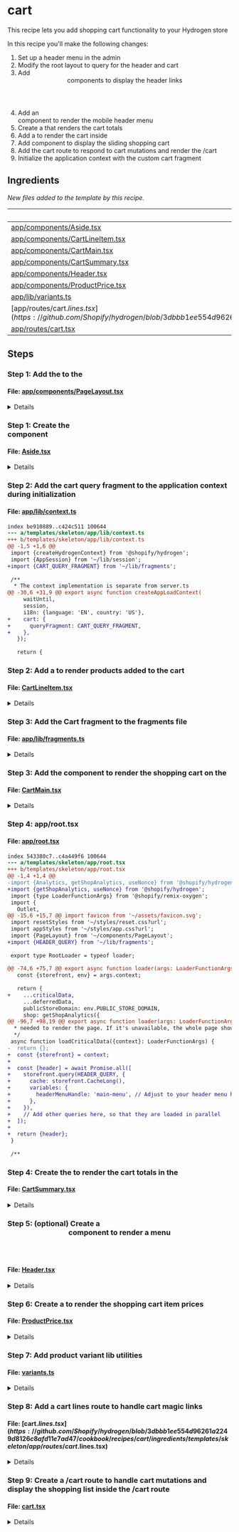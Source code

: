 # cart

This recipe lets you add shopping cart functionality to your Hydrogen store

In this recipe you'll make the following changes:

1. Set up a header menu in the admin
2. Modify the root layout to query for the header and cart
3. Add  <Header /> components to display the header links
4. Add an <Aside /> component to render the mobile header menu
5. Create a <CartSummary /> that renders the cart totals
6. Add a <CartForm /> to render the cart inside <CartAside />
7. Add <CartAside /> component to display the sliding shopping cart
8. Add the cart route to respond to cart mutations and render the /cart
9. Initialize the application context with the custom cart fragment

## Ingredients

_New files added to the template by this recipe._

| File | Description |
| --- | --- |
| [app/components/Aside.tsx](https://github.com/Shopify/hydrogen/blob/3dbbb1ee554d96261a2249d8126c8afd11e7ad47/cookbook/recipes/cart/ingredients/templates/skeleton/app/components/Aside.tsx) |  |
| [app/components/CartLineItem.tsx](https://github.com/Shopify/hydrogen/blob/3dbbb1ee554d96261a2249d8126c8afd11e7ad47/cookbook/recipes/cart/ingredients/templates/skeleton/app/components/CartLineItem.tsx) |  |
| [app/components/CartMain.tsx](https://github.com/Shopify/hydrogen/blob/3dbbb1ee554d96261a2249d8126c8afd11e7ad47/cookbook/recipes/cart/ingredients/templates/skeleton/app/components/CartMain.tsx) |  |
| [app/components/CartSummary.tsx](https://github.com/Shopify/hydrogen/blob/3dbbb1ee554d96261a2249d8126c8afd11e7ad47/cookbook/recipes/cart/ingredients/templates/skeleton/app/components/CartSummary.tsx) |  |
| [app/components/Header.tsx](https://github.com/Shopify/hydrogen/blob/3dbbb1ee554d96261a2249d8126c8afd11e7ad47/cookbook/recipes/cart/ingredients/templates/skeleton/app/components/Header.tsx) |  |
| [app/components/ProductPrice.tsx](https://github.com/Shopify/hydrogen/blob/3dbbb1ee554d96261a2249d8126c8afd11e7ad47/cookbook/recipes/cart/ingredients/templates/skeleton/app/components/ProductPrice.tsx) |  |
| [app/lib/variants.ts](https://github.com/Shopify/hydrogen/blob/3dbbb1ee554d96261a2249d8126c8afd11e7ad47/cookbook/recipes/cart/ingredients/templates/skeleton/app/lib/variants.ts) |  |
| [app/routes/cart.$lines.tsx](https://github.com/Shopify/hydrogen/blob/3dbbb1ee554d96261a2249d8126c8afd11e7ad47/cookbook/recipes/cart/ingredients/templates/skeleton/app/routes/cart.$lines.tsx) |  |
| [app/routes/cart.tsx](https://github.com/Shopify/hydrogen/blob/3dbbb1ee554d96261a2249d8126c8afd11e7ad47/cookbook/recipes/cart/ingredients/templates/skeleton/app/routes/cart.tsx) |  |

## Steps

### Step 1: Add the <CartAside /> to the <PageLayout />



#### File: [app/components/PageLayout.tsx](https://github.com/Shopify/hydrogen/blob/3dbbb1ee554d96261a2249d8126c8afd11e7ad47/templates/skeleton/app/components/PageLayout.tsx)

<details>

```diff
index 2f602b60..ce8cddb8 100644
--- a/templates/skeleton/app/components/PageLayout.tsx
+++ b/templates/skeleton/app/components/PageLayout.tsx
@@ -1,7 +1,51 @@
+import {Await} from 'react-router';
+import {Suspense} from 'react';
+import type {CartApiQueryFragment, HeaderQuery} from 'storefrontapi.generated';
+import {Aside} from '~/components/Aside';
+import {Header} from '~/components/Header';
+import {CartMain} from '~/components/CartMain';
+
 interface PageLayoutProps {
+  cart: Promise<CartApiQueryFragment | null>;
+  header: HeaderQuery;
+  isLoggedIn: Promise<boolean>;
+  publicStoreDomain: string;
   children?: React.ReactNode;
 }
 
-export function PageLayout({children = null}: PageLayoutProps) {
-  return <main>{children}</main>;
+export function PageLayout({
+  cart,
+  children = null,
+  header,
+  isLoggedIn,
+  publicStoreDomain,
+}: PageLayoutProps) {
+  return (
+    <Aside.Provider>
+      <CartAside cart={cart} />
+      {header && (
+        <Header
+          header={header}
+          cart={cart}
+          isLoggedIn={isLoggedIn}
+          publicStoreDomain={publicStoreDomain}
+        />
+      )}
+      <main>{children}</main>
+    </Aside.Provider>
+  );
+}
+
+function CartAside({cart}: {cart: PageLayoutProps['cart']}) {
+  return (
+    <Aside type="cart" heading="CART">
+      <Suspense fallback={<p>Loading cart ...</p>}>
+        <Await resolve={cart}>
+          {(cart) => {
+            return <CartMain cart={cart} layout="aside" />;
+          }}
+        </Await>
+      </Suspense>
+    </Aside>
+  );
 }
```

</details>

### Step 1: Create the <Aside /> component



#### File: [Aside.tsx](https://github.com/Shopify/hydrogen/blob/3dbbb1ee554d96261a2249d8126c8afd11e7ad47/cookbook/recipes/cart/ingredients/templates/skeleton/app/components/Aside.tsx)

<details>

```tsx
import {
  createContext,
  type ReactNode,
  useContext,
  useEffect,
  useState,
} from 'react';

type AsideType = 'search' | 'cart' | 'mobile' | 'closed';
type AsideContextValue = {
  type: AsideType;
  open: (mode: AsideType) => void;
  close: () => void;
};

/**
 * A side bar component with Overlay
 * @example
 * ```jsx
 * <Aside type="search" heading="SEARCH">
 *  <input type="search" />
 *  ...
 * </Aside>
 * ```
 */
export function Aside({
  children,
  heading,
  type,
}: {
  children?: React.ReactNode;
  type: AsideType;
  heading: React.ReactNode;
}) {
  const {type: activeType, close} = useAside();
  const expanded = type === activeType;

  useEffect(() => {
    const abortController = new AbortController();

    if (expanded) {
      document.addEventListener(
        'keydown',
        function handler(event: KeyboardEvent) {
          if (event.key === 'Escape') {
            close();
          }
        },
        {signal: abortController.signal},
      );
    }
    return () => abortController.abort();
  }, [close, expanded]);

  return (
    <div
      aria-modal
      className={`overlay ${expanded ? 'expanded' : ''}`}
      role="dialog"
    >
      <button className="close-outside" onClick={close} />
      <aside>
        <header>
          <h3>{heading}</h3>
          <button className="close reset" onClick={close} aria-label="Close">
            &times;
          </button>
        </header>
        <main>{children}</main>
      </aside>
    </div>
  );
}

const AsideContext = createContext<AsideContextValue | null>(null);

Aside.Provider = function AsideProvider({children}: {children: ReactNode}) {
  const [type, setType] = useState<AsideType>('closed');

  return (
    <AsideContext.Provider
      value={{
        type,
        open: setType,
        close: () => setType('closed'),
      }}
    >
      {children}
    </AsideContext.Provider>
  );
};

export function useAside() {
  const aside = useContext(AsideContext);
  if (!aside) {
    throw new Error('useAside must be used within an AsideProvider');
  }
  return aside;
}

```

</details>

### Step 2: Add the cart query fragment to the application context during initialization



#### File: [app/lib/context.ts](https://github.com/Shopify/hydrogen/blob/3dbbb1ee554d96261a2249d8126c8afd11e7ad47/templates/skeleton/app/lib/context.ts)

```diff
index be910889..c424c511 100644
--- a/templates/skeleton/app/lib/context.ts
+++ b/templates/skeleton/app/lib/context.ts
@@ -1,5 +1,6 @@
 import {createHydrogenContext} from '@shopify/hydrogen';
 import {AppSession} from '~/lib/session';
+import {CART_QUERY_FRAGMENT} from '~/lib/fragments';
 
 /**
  * The context implementation is separate from server.ts
@@ -30,6 +31,9 @@ export async function createAppLoadContext(
     waitUntil,
     session,
     i18n: {language: 'EN', country: 'US'},
+    cart: {
+      queryFragment: CART_QUERY_FRAGMENT,
+    },
   });
 
   return {
```

### Step 2: Add a <CartLineItem /> to render products added to the cart



#### File: [CartLineItem.tsx](https://github.com/Shopify/hydrogen/blob/3dbbb1ee554d96261a2249d8126c8afd11e7ad47/cookbook/recipes/cart/ingredients/templates/skeleton/app/components/CartLineItem.tsx)

<details>

```tsx
import type {CartLineUpdateInput} from '@shopify/hydrogen/storefront-api-types';
import type {CartLayout} from '~/components/CartMain';
import {CartForm, Image, type OptimisticCartLine} from '@shopify/hydrogen';
import {useVariantUrl} from '~/lib/variants';
import {Link} from 'react-router';
import {ProductPrice} from './ProductPrice';
import {useAside} from './Aside';
import type {CartApiQueryFragment} from 'storefrontapi.generated';

type CartLine = OptimisticCartLine<CartApiQueryFragment>;

/**
 * A single line item in the cart. It displays the product image, title, price.
 * It also provides controls to update the quantity or remove the line item.
 */
export function CartLineItem({
  layout,
  line,
}: {
  layout: CartLayout;
  line: CartLine;
}) {
  const {id, merchandise} = line;
  const {product, title, image, selectedOptions} = merchandise;
  const lineItemUrl = useVariantUrl(product.handle, selectedOptions);
  const {close} = useAside();

  return (
    <li key={id} className="cart-line">
      {image && (
        <Image
          alt={title}
          aspectRatio="1/1"
          data={image}
          height={100}
          loading="lazy"
          width={100}
        />
      )}

      <div>
        <Link
          prefetch="intent"
          to={lineItemUrl}
          onClick={() => {
            if (layout === 'aside') {
              close();
            }
          }}
        >
          <p>
            <strong>{product.title}</strong>
          </p>
        </Link>
        <ProductPrice price={line?.cost?.totalAmount} />
        <ul>
          {selectedOptions.map((option) => (
            <li key={option.name}>
              <small>
                {option.name}: {option.value}
              </small>
            </li>
          ))}
        </ul>
        <CartLineQuantity line={line} />
      </div>
    </li>
  );
}

/**
 * Provides the controls to update the quantity of a line item in the cart.
 * These controls are disabled when the line item is new, and the server
 * hasn't yet responded that it was successfully added to the cart.
 */
function CartLineQuantity({line}: {line: CartLine}) {
  if (!line || typeof line?.quantity === 'undefined') return null;
  const {id: lineId, quantity, isOptimistic} = line;
  const prevQuantity = Number(Math.max(0, quantity - 1).toFixed(0));
  const nextQuantity = Number((quantity + 1).toFixed(0));

  return (
    <div className="cart-line-quantity">
      <small>Quantity: {quantity} &nbsp;&nbsp;</small>
      <CartLineUpdateButton lines={[{id: lineId, quantity: prevQuantity}]}>
        <button
          aria-label="Decrease quantity"
          disabled={quantity <= 1 || !!isOptimistic}
          name="decrease-quantity"
          value={prevQuantity}
        >
          <span>&#8722; </span>
        </button>
      </CartLineUpdateButton>
      &nbsp;
      <CartLineUpdateButton lines={[{id: lineId, quantity: nextQuantity}]}>
        <button
          aria-label="Increase quantity"
          name="increase-quantity"
          value={nextQuantity}
          disabled={!!isOptimistic}
        >
          <span>&#43;</span>
        </button>
      </CartLineUpdateButton>
      &nbsp;
      <CartLineRemoveButton lineIds={[lineId]} disabled={!!isOptimistic} />
    </div>
  );
}

/**
 * A button that removes a line item from the cart. It is disabled
 * when the line item is new, and the server hasn't yet responded
 * that it was successfully added to the cart.
 */
function CartLineRemoveButton({
  lineIds,
  disabled,
}: {
  lineIds: string[];
  disabled: boolean;
}) {
  return (
    <CartForm
      fetcherKey={getUpdateKey(lineIds)}
      route="/cart"
      action={CartForm.ACTIONS.LinesRemove}
      inputs={{lineIds}}
    >
      <button disabled={disabled} type="submit">
        Remove
      </button>
    </CartForm>
  );
}

function CartLineUpdateButton({
  children,
  lines,
}: {
  children: React.ReactNode;
  lines: CartLineUpdateInput[];
}) {
  const lineIds = lines.map((line) => line.id);

  return (
    <CartForm
      fetcherKey={getUpdateKey(lineIds)}
      route="/cart"
      action={CartForm.ACTIONS.LinesUpdate}
      inputs={{lines}}
    >
      {children}
    </CartForm>
  );
}

/**
 * Returns a unique key for the update action. This is used to make sure actions modifying the same line
 * items are not run concurrently, but cancel each other. For example, if the user clicks "Increase quantity"
 * and "Decrease quantity" in rapid succession, the actions will cancel each other and only the last one will run.
 * @param lineIds - line ids affected by the update
 * @returns
 */
function getUpdateKey(lineIds: string[]) {
  return [CartForm.ACTIONS.LinesUpdate, ...lineIds].join('-');
}

```

</details>

### Step 3: Add the Cart fragment to the fragments file



#### File: [app/lib/fragments.ts](https://github.com/Shopify/hydrogen/blob/3dbbb1ee554d96261a2249d8126c8afd11e7ad47/templates/skeleton/app/lib/fragments.ts)

<details>

```diff
index e69de29b..9886fb39 100644
--- a/templates/skeleton/app/lib/fragments.ts
+++ b/templates/skeleton/app/lib/fragments.ts
@@ -0,0 +1,220 @@
+// NOTE: https://shopify.dev/docs/api/storefront/latest/queries/cart
+export const CART_QUERY_FRAGMENT = `#graphql
+  fragment Money on MoneyV2 {
+    currencyCode
+    amount
+  }
+  fragment CartLine on CartLine {
+    id
+    quantity
+    attributes {
+      key
+      value
+    }
+    cost {
+      totalAmount {
+        ...Money
+      }
+      amountPerQuantity {
+        ...Money
+      }
+      compareAtAmountPerQuantity {
+        ...Money
+      }
+    }
+    merchandise {
+      ... on ProductVariant {
+        id
+        availableForSale
+        compareAtPrice {
+          ...Money
+        }
+        price {
+          ...Money
+        }
+        requiresShipping
+        title
+        image {
+          id
+          url
+          altText
+          width
+          height
+
+        }
+        product {
+          handle
+          title
+          id
+          vendor
+        }
+        selectedOptions {
+          name
+          value
+        }
+      }
+    }
+  }
+  fragment CartLineComponent on ComponentizableCartLine {
+    id
+    quantity
+    attributes {
+      key
+      value
+    }
+    cost {
+      totalAmount {
+        ...Money
+      }
+      amountPerQuantity {
+        ...Money
+      }
+      compareAtAmountPerQuantity {
+        ...Money
+      }
+    }
+    merchandise {
+      ... on ProductVariant {
+        id
+        availableForSale
+        compareAtPrice {
+          ...Money
+        }
+        price {
+          ...Money
+        }
+        requiresShipping
+        title
+        image {
+          id
+          url
+          altText
+          width
+          height
+        }
+        product {
+          handle
+          title
+          id
+          vendor
+        }
+        selectedOptions {
+          name
+          value
+        }
+      }
+    }
+  }
+  fragment CartApiQuery on Cart {
+    updatedAt
+    id
+    appliedGiftCards {
+      lastCharacters
+      amountUsed {
+        ...Money
+      }
+    }
+    checkoutUrl
+    totalQuantity
+    buyerIdentity {
+      countryCode
+      customer {
+        id
+        email
+        firstName
+        lastName
+        displayName
+      }
+      email
+      phone
+    }
+    lines(first: $numCartLines) {
+      nodes {
+        ...CartLine
+      }
+      nodes {
+        ...CartLineComponent
+      }
+    }
+    cost {
+      subtotalAmount {
+        ...Money
+      }
+      totalAmount {
+        ...Money
+      }
+      totalDutyAmount {
+        ...Money
+      }
+      totalTaxAmount {
+        ...Money
+      }
+    }
+    note
+    attributes {
+      key
+      value
+    }
+    discountCodes {
+      code
+      applicable
+    }
+  }
+` as const;
+
+const MENU_FRAGMENT = `#graphql
+  fragment MenuItem on MenuItem {
+    id
+    resourceId
+    tags
+    title
+    type
+    url
+  }
+  fragment ChildMenuItem on MenuItem {
+    ...MenuItem
+  }
+  fragment ParentMenuItem on MenuItem {
+    ...MenuItem
+    items {
+      ...ChildMenuItem
+    }
+  }
+  fragment Menu on Menu {
+    id
+    items {
+      ...ParentMenuItem
+    }
+  }
+` as const;
+
+export const HEADER_QUERY = `#graphql
+  fragment Shop on Shop {
+    id
+    name
+    description
+    primaryDomain {
+      url
+    }
+    brand {
+      logo {
+        image {
+          url
+        }
+      }
+    }
+  }
+  query Header(
+    $country: CountryCode
+    $headerMenuHandle: String!
+    $language: LanguageCode
+  ) @inContext(language: $language, country: $country) {
+    shop {
+      ...Shop
+    }
+    menu(handle: $headerMenuHandle) {
+      ...Menu
+    }
+  }
+  ${MENU_FRAGMENT}
+` as const;
```

</details>

### Step 3: Add the <CartMain /> component to render the shopping cart on the <CartAside />



#### File: [CartMain.tsx](https://github.com/Shopify/hydrogen/blob/3dbbb1ee554d96261a2249d8126c8afd11e7ad47/cookbook/recipes/cart/ingredients/templates/skeleton/app/components/CartMain.tsx)

<details>

```tsx
import {useOptimisticCart} from '@shopify/hydrogen';
import { Link } from 'react-router';
import type {CartApiQueryFragment} from 'storefrontapi.generated';
import {useAside} from '~/components/Aside';
import {CartLineItem} from '~/components/CartLineItem';
import {CartSummary} from './CartSummary';

export type CartLayout = 'page' | 'aside';

export type CartMainProps = {
  cart: CartApiQueryFragment | null;
  layout: CartLayout;
};

/**
 * The main cart component that displays the cart items and summary.
 * It is used by both the /cart route and the cart aside dialog.
 */
export function CartMain({layout, cart: originalCart}: CartMainProps) {
  // The useOptimisticCart hook applies pending actions to the cart
  // so the user immediately sees feedback when they modify the cart.
  const cart = useOptimisticCart(originalCart);

  const linesCount = Boolean(cart?.lines?.nodes?.length || 0);
  const withDiscount =
    cart &&
    Boolean(cart?.discountCodes?.filter((code) => code.applicable)?.length);
  const className = `cart-main ${withDiscount ? 'with-discount' : ''}`;
  const cartHasItems = cart?.totalQuantity ? cart.totalQuantity > 0 : false;

  return (
    <div className={className}>
      <CartEmpty hidden={linesCount} layout={layout} />
      <div className="cart-details">
        <div aria-labelledby="cart-lines">
          <ul>
            {(cart?.lines?.nodes ?? []).map((line) => (
              <CartLineItem key={line.id} line={line} layout={layout} />
            ))}
          </ul>
        </div>
        {cartHasItems && <CartSummary cart={cart} layout={layout} />}
      </div>
    </div>
  );
}

function CartEmpty({
  hidden = false,
}: {
  hidden: boolean;
  layout?: CartMainProps['layout'];
}) {
  const {close} = useAside();
  return (
    <div hidden={hidden}>
      <br />
      <p>
        Looks like you haven&rsquo;t added anything yet, let&rsquo;s get you
        started!
      </p>
      <br />
      <Link to="/collections" onClick={close} prefetch="viewport">
        Continue shopping →
      </Link>
    </div>
  );
}

```

</details>

### Step 4: app/root.tsx



#### File: [app/root.tsx](https://github.com/Shopify/hydrogen/blob/3dbbb1ee554d96261a2249d8126c8afd11e7ad47/templates/skeleton/app/root.tsx)

```diff
index 543380c7..c4a449f6 100644
--- a/templates/skeleton/app/root.tsx
+++ b/templates/skeleton/app/root.tsx
@@ -1,4 +1,4 @@
-import {Analytics, getShopAnalytics, useNonce} from '@shopify/hydrogen';
+import {getShopAnalytics, useNonce} from '@shopify/hydrogen';
 import {type LoaderFunctionArgs} from '@shopify/remix-oxygen';
 import {
   Outlet,
@@ -15,6 +15,7 @@ import favicon from '~/assets/favicon.svg';
 import resetStyles from '~/styles/reset.css?url';
 import appStyles from '~/styles/app.css?url';
 import {PageLayout} from '~/components/PageLayout';
+import {HEADER_QUERY} from '~/lib/fragments';
 
 export type RootLoader = typeof loader;
 
@@ -74,6 +75,7 @@ export async function loader(args: LoaderFunctionArgs) {
   const {storefront, env} = args.context;
 
   return {
+    ...criticalData,
     ...deferredData,
     publicStoreDomain: env.PUBLIC_STORE_DOMAIN,
     shop: getShopAnalytics({
@@ -96,7 +98,19 @@ export async function loader(args: LoaderFunctionArgs) {
  * needed to render the page. If it's unavailable, the whole page should 400 or 500 error.
  */
 async function loadCriticalData({context}: LoaderFunctionArgs) {
-  return {};
+  const {storefront} = context;
+
+  const [header] = await Promise.all([
+    storefront.query(HEADER_QUERY, {
+      cache: storefront.CacheLong(),
+      variables: {
+        headerMenuHandle: 'main-menu', // Adjust to your header menu handle
+      },
+    }),
+    // Add other queries here, so that they are loaded in parallel
+  ]);
+
+  return {header};
 }
 
 /**
```

### Step 4: Create the <CartSummary /> to render the cart totals in the <CartAside />



#### File: [CartSummary.tsx](https://github.com/Shopify/hydrogen/blob/3dbbb1ee554d96261a2249d8126c8afd11e7ad47/cookbook/recipes/cart/ingredients/templates/skeleton/app/components/CartSummary.tsx)

<details>

```tsx
import type {CartApiQueryFragment} from 'storefrontapi.generated';
import type {CartLayout} from '~/components/CartMain';
import {Money, type OptimisticCart} from '@shopify/hydrogen';

type CartSummaryProps = {
  cart: OptimisticCart<CartApiQueryFragment | null>;
  layout: CartLayout;
};

export function CartSummary({cart, layout}: CartSummaryProps) {
  const className =
    layout === 'page' ? 'cart-summary-page' : 'cart-summary-aside';

  return (
    <div aria-labelledby="cart-summary" className={className}>
      <h4>Totals</h4>
      <dl className="cart-subtotal">
        <dt>Subtotal</dt>
        <dd>
          {cart.cost?.subtotalAmount?.amount ? (
            <Money data={cart.cost?.subtotalAmount} />
          ) : (
            '-'
          )}
        </dd>
      </dl>
      <CartCheckoutActions checkoutUrl={cart.checkoutUrl} />
    </div>
  );
}

function CartCheckoutActions({checkoutUrl}: {checkoutUrl?: string}) {
  if (!checkoutUrl) return null;

  return (
    <div>
      <a href={checkoutUrl} target="_self">
        <p>Continue to Checkout &rarr;</p>
      </a>
      <br />
    </div>
  );
}

```

</details>

### Step 5: (optional) Create a <Header /> component to render a menu



#### File: [Header.tsx](https://github.com/Shopify/hydrogen/blob/3dbbb1ee554d96261a2249d8126c8afd11e7ad47/cookbook/recipes/cart/ingredients/templates/skeleton/app/components/Header.tsx)

<details>

```tsx
import {Suspense} from 'react';
import {Await, NavLink, useAsyncValue} from 'react-router';
import {
  type CartViewPayload,
  useAnalytics,
  useOptimisticCart,
} from '@shopify/hydrogen';
import type {HeaderQuery, CartApiQueryFragment} from 'storefrontapi.generated';
import {useAside} from '~/components/Aside';

interface HeaderProps {
  header: HeaderQuery;
  cart: Promise<CartApiQueryFragment | null>;
  isLoggedIn: Promise<boolean>;
  publicStoreDomain: string;
}

type Viewport = 'desktop' | 'mobile';

export function Header({
  header,
  isLoggedIn,
  cart,
  publicStoreDomain,
}: HeaderProps) {
  const {shop, menu} = header;
  return (
    <header className="header">
      <NavLink prefetch="intent" to="/" style={activeLinkStyle} end>
        <strong>{shop.name}</strong>
      </NavLink>
      <HeaderMenu
        menu={menu}
        viewport="desktop"
        primaryDomainUrl={header.shop.primaryDomain.url}
        publicStoreDomain={publicStoreDomain}
      />
      <HeaderCtas isLoggedIn={isLoggedIn} cart={cart} />
    </header>
  );
}

export function HeaderMenu({
  menu,
  primaryDomainUrl,
  viewport,
  publicStoreDomain,
}: {
  menu: HeaderProps['header']['menu'];
  primaryDomainUrl: HeaderProps['header']['shop']['primaryDomain']['url'];
  viewport: Viewport;
  publicStoreDomain: HeaderProps['publicStoreDomain'];
}) {
  const className = `header-menu-${viewport}`;
  const {close} = useAside();

  return (
    <nav className={className} role="navigation">
      {viewport === 'mobile' && (
        <NavLink
          end
          onClick={close}
          prefetch="intent"
          style={activeLinkStyle}
          to="/"
        >
          Home
        </NavLink>
      )}
      {(menu || FALLBACK_HEADER_MENU).items.map((item) => {
        if (!item.url) return null;

        // if the url is internal, we strip the domain
        const url =
          item.url.includes('myshopify.com') ||
          item.url.includes(publicStoreDomain) ||
          item.url.includes(primaryDomainUrl)
            ? new URL(item.url).pathname
            : item.url;
        return (
          <NavLink
            className="header-menu-item"
            end
            key={item.id}
            onClick={close}
            prefetch="intent"
            style={activeLinkStyle}
            to={url}
          >
            {item.title}
          </NavLink>
        );
      })}
    </nav>
  );
}

function HeaderCtas({
  isLoggedIn,
  cart,
}: Pick<HeaderProps, 'isLoggedIn' | 'cart'>) {
  return (
    <nav className="header-ctas" role="navigation">
      <HeaderMenuMobileToggle />
      <CartToggle cart={cart} />
    </nav>
  );
}

function HeaderMenuMobileToggle() {
  const {open} = useAside();
  return (
    <button
      className="header-menu-mobile-toggle reset"
      onClick={() => open('mobile')}
    >
      <h3>☰</h3>
    </button>
  );
}

function CartBadge({count}: {count: number | null}) {
  const {open} = useAside();
  const {publish, shop, cart, prevCart} = useAnalytics();

  return (
    <a
      href="/cart"
      onClick={(e) => {
        e.preventDefault();
        open('cart');
        publish('cart_viewed', {
          cart,
          prevCart,
          shop,
          url: window.location.href || '',
        } as CartViewPayload);
      }}
    >
      Cart {count === null ? <span>&nbsp;</span> : count}
    </a>
  );
}

function CartToggle({cart}: Pick<HeaderProps, 'cart'>) {
  return (
    <Suspense fallback={<CartBadge count={null} />}>
      <Await resolve={cart}>
        <CartBanner />
      </Await>
    </Suspense>
  );
}

function CartBanner() {
  const originalCart = useAsyncValue() as CartApiQueryFragment | null;
  const cart = useOptimisticCart(originalCart);
  return <CartBadge count={cart?.totalQuantity ?? 0} />;
}

const FALLBACK_HEADER_MENU = {
  id: 'gid://shopify/Menu/199655587896',
  items: [
    {
      id: 'gid://shopify/MenuItem/461609500728',
      resourceId: null,
      tags: [],
      title: 'Collections',
      type: 'HTTP',
      url: '/collections',
      items: [],
    },
    {
      id: 'gid://shopify/MenuItem/461609533496',
      resourceId: null,
      tags: [],
      title: 'Blog',
      type: 'HTTP',
      url: '/blogs/journal',
      items: [],
    },
    {
      id: 'gid://shopify/MenuItem/461609566264',
      resourceId: null,
      tags: [],
      title: 'Policies',
      type: 'HTTP',
      url: '/policies',
      items: [],
    },
    {
      id: 'gid://shopify/MenuItem/461609599032',
      resourceId: 'gid://shopify/Page/92591030328',
      tags: [],
      title: 'About',
      type: 'PAGE',
      url: '/pages/about',
      items: [],
    },
  ],
};

function activeLinkStyle({
  isActive,
  isPending,
}: {
  isActive: boolean;
  isPending: boolean;
}) {
  return {
    fontWeight: isActive ? 'bold' : undefined,
    color: isPending ? 'grey' : 'black',
  };
}

```

</details>

### Step 6: Create a <ProductPrice /> to render the shopping cart item prices



#### File: [ProductPrice.tsx](https://github.com/Shopify/hydrogen/blob/3dbbb1ee554d96261a2249d8126c8afd11e7ad47/cookbook/recipes/cart/ingredients/templates/skeleton/app/components/ProductPrice.tsx)

<details>

```tsx
import {Money} from '@shopify/hydrogen';
import type {MoneyV2} from '@shopify/hydrogen/storefront-api-types';

export function ProductPrice({
  price,
  compareAtPrice,
}: {
  price?: MoneyV2;
  compareAtPrice?: MoneyV2 | null;
}) {
  return (
    <div className="product-price">
      {compareAtPrice ? (
        <div className="product-price-on-sale">
          {price ? <Money data={price} /> : null}
          <s>
            <Money data={compareAtPrice} />
          </s>
        </div>
      ) : price ? (
        <Money data={price} />
      ) : (
        <span>&nbsp;</span>
      )}
    </div>
  );
}

```

</details>

### Step 7: Add product variant lib utilities



#### File: [variants.ts](https://github.com/Shopify/hydrogen/blob/3dbbb1ee554d96261a2249d8126c8afd11e7ad47/cookbook/recipes/cart/ingredients/templates/skeleton/app/lib/variants.ts)

<details>

```ts
import { useLocation } from 'react-router';
import type {SelectedOption} from '@shopify/hydrogen/storefront-api-types';
import {useMemo} from 'react';

export function useVariantUrl(
  handle: string,
  selectedOptions?: SelectedOption[],
) {
  const {pathname} = useLocation();

  return useMemo(() => {
    return getVariantUrl({
      handle,
      pathname,
      searchParams: new URLSearchParams(),
      selectedOptions,
    });
  }, [handle, selectedOptions, pathname]);
}

export function getVariantUrl({
  handle,
  pathname,
  searchParams,
  selectedOptions,
}: {
  handle: string;
  pathname: string;
  searchParams: URLSearchParams;
  selectedOptions?: SelectedOption[];
}) {
  const match = /(\/[a-zA-Z]{2}-[a-zA-Z]{2}\/)/g.exec(pathname);
  const isLocalePathname = match && match.length > 0;

  const path = isLocalePathname
    ? `${match![0]}products/${handle}`
    : `/products/${handle}`;

  selectedOptions?.forEach((option) => {
    searchParams.set(option.name, option.value);
  });

  const searchString = searchParams.toString();

  return path + (searchString ? '?' + searchParams.toString() : '');
}

```

</details>

### Step 8: Add a cart lines route to handle cart magic links



#### File: [cart.$lines.tsx](https://github.com/Shopify/hydrogen/blob/3dbbb1ee554d96261a2249d8126c8afd11e7ad47/cookbook/recipes/cart/ingredients/templates/skeleton/app/routes/cart.$lines.tsx)

<details>

```tsx
import {redirect, type LoaderFunctionArgs} from '@shopify/remix-oxygen';

/**
 * Automatically creates a new cart based on the URL and redirects straight to checkout.
 * Expected URL structure:
 * ```js
 * /cart/<variant_id>:<quantity>
 *
 * ```
 *
 * More than one `<variant_id>:<quantity>` separated by a comma, can be supplied in the URL, for
 * carts with more than one product variant.
 *
 * @example
 * Example path creating a cart with two product variants, different quantities, and a discount code in the querystring:
 * ```js
 * /cart/41007289663544:1,41007289696312:2?discount=HYDROBOARD
 *
 * ```
 */
export async function loader({request, context, params}: LoaderFunctionArgs) {
  const {cart} = context;
  const {lines} = params;
  if (!lines) return redirect('/cart');
  const linesMap = lines.split(',').map((line) => {
    const lineDetails = line.split(':');
    const variantId = lineDetails[0];
    const quantity = parseInt(lineDetails[1], 10);

    return {
      merchandiseId: `gid://shopify/ProductVariant/${variantId}`,
      quantity,
    };
  });

  const url = new URL(request.url);
  const searchParams = new URLSearchParams(url.search);

  const discount = searchParams.get('discount');
  const discountArray = discount ? [discount] : [];

  // create a cart
  const result = await cart.create({
    lines: linesMap,
    discountCodes: discountArray,
  });

  const cartResult = result.cart;

  if (result.errors?.length || !cartResult) {
    throw new Response('Link may be expired. Try checking the URL.', {
      status: 410,
    });
  }

  // Update cart id in cookie
  const headers = cart.setCartId(cartResult.id);

  // redirect to checkout
  if (cartResult.checkoutUrl) {
    return redirect(cartResult.checkoutUrl, {headers});
  } else {
    throw new Error('No checkout URL found');
  }
}

export default function Component() {
  return null;
}

```

</details>

### Step 9: Create a /cart route to handle cart mutations and display the shopping list inside the /cart route



#### File: [cart.tsx](https://github.com/Shopify/hydrogen/blob/3dbbb1ee554d96261a2249d8126c8afd11e7ad47/cookbook/recipes/cart/ingredients/templates/skeleton/app/routes/cart.tsx)

<details>

```tsx
import {type MetaFunction, useLoaderData} from 'react-router';
import type {CartQueryDataReturn} from '@shopify/hydrogen';
import {CartForm} from '@shopify/hydrogen';
import {
  data,
  type LoaderFunctionArgs,
  type ActionFunctionArgs,
  type HeadersFunction,
} from '@shopify/remix-oxygen';
import {CartMain} from '~/components/CartMain';

export const meta: MetaFunction = () => {
  return [{title: `Hydrogen | Cart`}];
};

export const headers: HeadersFunction = ({actionHeaders}) => actionHeaders;

export async function action({request, context}: ActionFunctionArgs) {
  const {cart} = context;

  const formData = await request.formData();

  const {action, inputs} = CartForm.getFormInput(formData);

  if (!action) {
    throw new Error('No action provided');
  }

  let status = 200;
  let result: CartQueryDataReturn;

  switch (action) {
    case CartForm.ACTIONS.LinesAdd:
      result = await cart.addLines(inputs.lines);
      break;
    case CartForm.ACTIONS.LinesUpdate:
      result = await cart.updateLines(inputs.lines);
      break;
    case CartForm.ACTIONS.LinesRemove:
      result = await cart.removeLines(inputs.lineIds);
      break;
    case CartForm.ACTIONS.DiscountCodesUpdate: {
      const formDiscountCode = inputs.discountCode;

      // User inputted discount code
      const discountCodes = (
        formDiscountCode ? [formDiscountCode] : []
      ) as string[];

      // Combine discount codes already applied on cart
      discountCodes.push(...inputs.discountCodes);

      result = await cart.updateDiscountCodes(discountCodes);
      break;
    }
    case CartForm.ACTIONS.GiftCardCodesUpdate: {
      const formGiftCardCode = inputs.giftCardCode;

      // User inputted gift card code
      const giftCardCodes = (
        formGiftCardCode ? [formGiftCardCode] : []
      ) as string[];

      // Combine gift card codes already applied on cart
      giftCardCodes.push(...inputs.giftCardCodes);

      result = await cart.updateGiftCardCodes(giftCardCodes);
      break;
    }
    case CartForm.ACTIONS.BuyerIdentityUpdate: {
      result = await cart.updateBuyerIdentity({
        ...inputs.buyerIdentity,
      });
      break;
    }
    default:
      throw new Error(`${action} cart action is not defined`);
  }

  const cartId = result?.cart?.id;
  const headers = cartId ? cart.setCartId(result.cart.id) : new Headers();
  const {cart: cartResult, errors, warnings} = result;

  const redirectTo = formData.get('redirectTo') ?? null;
  if (typeof redirectTo === 'string') {
    status = 303;
    headers.set('Location', redirectTo);
  }

  return data(
    {
      cart: cartResult,
      errors,
      warnings,
      analytics: {
        cartId,
      },
    },
    {status, headers},
  );
}

export async function loader({context}: LoaderFunctionArgs) {
  const {cart} = context;
  return await cart.get();
}

export default function Cart() {
  const cart = useLoaderData<typeof loader>();

  return (
    <div className="cart">
      <h1>Cart</h1>
      <CartMain layout="page" cart={cart} />
    </div>
  );
}

```

</details>